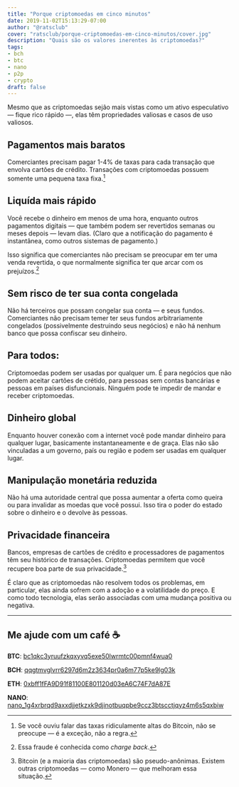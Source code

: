 ```yaml
---
title: "Porque criptomoedas em cinco minutos"
date: 2019-11-02T15:13:29-07:00
author: "@ratsclub"
cover: "ratsclub/porque-criptomoedas-em-cinco-minutos/cover.jpg"
description: "Quais são os valores inerentes às criptomoedas?"
tags:
- bch
- btc
- nano
- p2p
- crypto
draft: false
---
```


Mesmo que as criptomoedas sejão mais vistas como um ativo especulativo — fique rico rápido —, elas têm propriedades valiosas e casos de uso valiosos.

## Pagamentos mais baratos

Comerciantes precisam pagar 1-4% de taxas para cada transação que envolva cartões de crédito. Transações com criptomoedas possuem somente uma pequena taxa fixa.[^1]

## Liquída mais rápido

Você recebe o dinheiro em menos de uma hora, enquanto outros pagamentos digitais — que também podem ser revertidos semanas ou meses depois — levam dias. (Claro que a notificação do pagamento é instantânea, como outros sistemas de pagamento.)

Isso significa que comerciantes não precisam se preocupar em ter uma venda revertida, o que normalmente significa ter que arcar com os prejuízos.[^2]

## Sem risco de ter sua conta congelada

Não há terceiros que possam congelar sua conta — e seus fundos. Comerciantes não precisam temer ter seus fundos arbitrariamente congelados (possivelmente destruindo seus negócios) e não há nenhum banco que possa confiscar seu dinheiro.

## Para todos: 

Criptomoedas podem ser usadas por qualquer um. É para negócios que não podem aceitar cartões de crétido, para pessoas sem contas bancárias e pessoas em países disfuncionais. Ninguém pode te impedir de mandar e receber criptomoedas.

## Dinheiro global

Enquanto houver conexão com a internet você pode mandar dinheiro para qualquer lugar, basicamente instantaneamente e de graça. Elas não são vinculadas a um governo, país ou região e podem ser usadas em qualquer lugar.

## Manipulação monetária reduzida

Não há uma autoridade central que possa aumentar a oferta como queira ou para invalidar as moedas que você possui. Isso tira o poder do estado sobre o dinheiro e o devolve às pessoas.

## Privacidade financeira

Bancos, empresas de cartões de crédito e processadores de pagamentos têm seu histórico de transações. Criptomoedas permitem que você recupere boa parte de sua privacidade.[^3]


É claro que as criptomoedas não resolvem todos os problemas, em particular, elas ainda sofrem com a adoção e a volatilidade do preço. E como todo tecnologia, elas serão associadas com uma mudança positiva ou negativa.

[^1]: Se você ouviu falar das taxas ridiculamente altas do Bitcoin, não se preocupe — é a exceção, não a regra.
[^2]: Essa fraude é conhecida como *charge back*.
[^3]: Bitcoin (e a maioria das criptomoedas) são pseudo-anônimas. Existem outras criptomoedas — como Monero — que melhoram essa situação.

---

## Me ajude com um café ☕

**BTC**: [bc1qkc3yruufzkqxyvq5exe50lwrmtc00pmnf4wua0](bitcoin:bc1qkc3yruufzkqxyvq5exe50lwrmtc00pmnf4wua0)

**BCH**: [qqgtmvglvrr6297d6m2z3634pr0a6m77p5ke9lg03k](bitcoincash:qqgtmvglvrr6297d6m2z3634pr0a6m77p5ke9lg03k)

**ETH**: [0xbff1fFA9D91f81100E801120d03eA6C74F7dA87E](ethereum:0xbff1fFA9D91f81100E801120d03eA6C74F7dA87E)

**NANO**: [nano_1g4xrbrqd9axxdjjetkzxk9djinotbuqpbe9ccz3btscctjqyz4m6s5qxbiw](nano:nano_1g4xrbrqd9axxdjjetkzxk9djinotbuqpbe9ccz3btscctjqyz4m6s5qxbiw)
